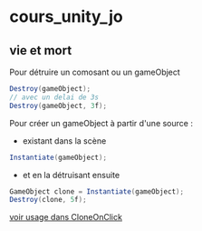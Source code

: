 # cours_unity_jo

## vie et mort
Pour détruire un comosant ou un gameObject
```csharp
Destroy(gameObject);
// avec un delai de 3s
Destroy(gameObject, 3f);
```
Pour créer un gameObject à partir d'une source :
- existant dans la scène
```csharp
Instantiate(gameObject);
```

- et en la détruisant ensuite
```csharp
GameObject clone = Instantiate(gameObject);
Destroy(clone, 5f);
```
[voir usage dans CloneOnClick](./assets/CloneOnClic.cs)